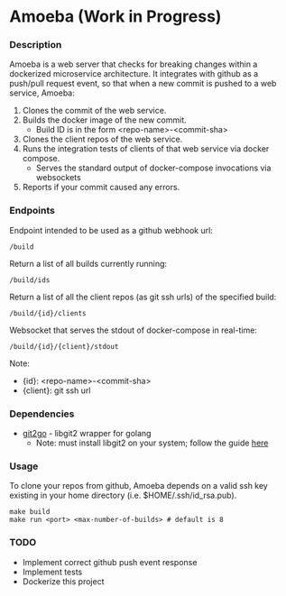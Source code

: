 # Amoeba (Work in Progress)

### Description
Amoeba is a web server that checks for breaking changes within a dockerized microservice architecture.
It integrates with github as a push/pull request event, so that when a new commit is pushed to a web service, Amoeba:
 1. Clones the commit of the web service.
 2. Builds the docker image of the new commit.
    * Build ID is in the form \<repo-name>-\<commit-sha>
 2. Clones the client repos of the web service.
 3. Runs the integration tests of clients of that web service via docker compose.
    * Serves the standard output of docker-compose invocations via websockets
 4. Reports if your commit caused any errors.

### Endpoints

Endpoint intended to be used as a github webhook url:
```
/build
```

Return a list of all builds currently running:
```
/build/ids
```

Return a list of all the client repos (as git ssh urls) of the specified build:
```
/build/{id}/clients
```

Websocket that serves the stdout of docker-compose in real-time:
```
/build/{id}/{client}/stdout
```

Note:
* {id}: \<repo-name>-\<commit-sha>
* {client}: git ssh url

### Dependencies
* [git2go](https://github.com/libgit2/git2go) - libgit2 wrapper for golang
  * Note: must install libgit2 on your system; follow the guide [here](https://libgit2.github.com/)
### Usage
To clone your repos from github, Amoeba depends on a valid ssh key existing in your home directory (i.e. $HOME/.ssh/id_rsa.pub).

```
make build
make run <port> <max-number-of-builds> # default is 8
```

### TODO
* Implement correct github push event response
* Implement tests
* Dockerize this project
